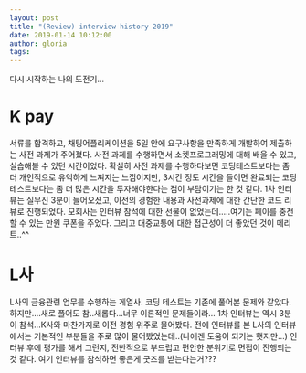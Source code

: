 ```yaml
---
layout: post
title: "(Review) interview history 2019"
date: 2019-01-14 10:12:00
author: gloria
tags:
---
```


다시 시작하는 나의 도전기...

# K pay

서류를 합격하고, 채팅어플리케이션을 5일 안에 요구사항을 만족하게 개발하여 제출하는 사전 과제가 주어졌다.
사전 과제를 수행하면서 소켓프로그래밍에 대해 배울 수 있고, 실습해볼 수 있던 시간이었다.
확실히 사전 과제를 수행하다보면 코딩테스트보다는 좀 더 개인적으로 유익하게 느껴지는 느낌이지만, 3시간 정도 시간을 들이면 완료되는 코딩테스트보다는 좀 더 많은 시간을 투자해야한다는 점이 부담이기는 한 것 같다.
1차 인터뷰는 실무진 3분이 들어오셨고, 이전의 경험한 내용과 사전과제에 대한 간단한 코드 리뷰로 진행되었다.
모회사는 인터뷰 참석에 대한 선물이 없었는데.....여기는 페이를 충전할 수 있는 만원 쿠폰을 주었다.
그리고 대중교통에 대한 접근성이 더 좋았던 것이 메리트..^^

# L사

L사의 금융관련 업무를 수행하는 게열사.
코딩 테스트는 기존에 풀어본 문제와 같았다. 하지만....새로 풀어도 참..새롭다...너무 이론적인 문제들이라...
1차 인터뷰는 역시 3분이 참석...K사와 마찬가지로 이전 경험 위주로 물어봤다. 전에 인터뷰를 본 L사의 인터뷰에서는 기본적인 부분들을 주로 많이 물어봤었는데..(나에겐 도움이 되기는 햇지만...)
인터뷰 후에 평가를 해서 그런지, 전반적으로 부드럽고 편안한 분위기로 면접이 진행되는 것 같다.
여기 인터뷰를 참석하면 좋은게 굿즈를 받는다는거??? 